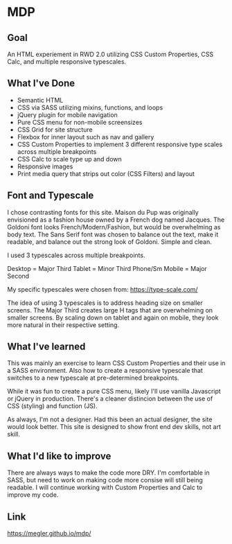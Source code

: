 # MDP

## Goal

An HTML experiement in RWD 2.0 utilizing CSS Custom Properties, CSS Calc, and multiple responsive typescales.

## What I've Done

- Semantic HTML
- CSS via SASS utilizing mixins, functions, and loops
- jQuery plugin for mobile navigation
- Pure CSS menu for non-mobile screensizes
- CSS Grid for site structure
- Flexbox for inner layout such as nav and gallery
- CSS Custom Properties to implement 3 different responsive type scales across multiple breakpoints
- CSS Calc to scale type up and down
- Responsive images
- Print media query that strips out color (CSS Filters) and layout

## Font and Typescale

I chose contrasting fonts for this site.  Maison du Pup was originally envisioned as a fashion house owned by a French dog named Jacques.  The Goldoni font looks French/Modern/Fashion, but would be overwhelming as body text.  The Sans Serif font was chosen to balance out the text, make it readable, and balance out the strong look of Goldoni.  Simple and clean.

I used 3 typescales across multiple breakpoints.  

Desktop = Major Third
Tablet = Minor Third
Phone/Sm Mobile = Major Second

My specific typescales were chosen from: https://type-scale.com/ 

The idea of using 3 typescales is to address heading size on smaller screens.  The Major Third creates large H tags that are overwhelming on smaller screens.  By scaling down on tablet and again on mobile, they look more natural in their respective setting. 

## What I've learned

This was mainly an exercise to learn CSS Custom Properties and their use in a SASS environment. Also how to create a responsive typescale that switches to a new typescale at pre-determined breakpoints.

While it was fun to create a pure CSS menu, likely I'll use vanilla Javascript or jQuery in production.  There's a cleaner distincion between the use of CSS (styling) and function (JS).  

As always, I'm not a designer.  Had this been an actual designer, the site would look better.  This site is designed to show front end dev skills, not art skill.

## What I'd like to improve

There are always ways to make the code more DRY.  I'm comfortable in SASS, but need to work on making code more consise will still being readable.  I will continue working with Custom Properties and Calc to improve my code.

## Link
https://megler.github.io/mdp/
